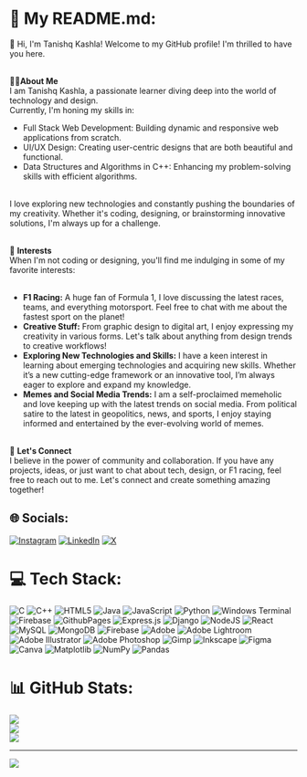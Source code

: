 # 💫 My README.md:
👋 Hi, I'm Tanishq Kashla! Welcome to my GitHub profile! I'm thrilled to have you here.<br><br>

🧑‍💻**About Me**<br>
I am Tanishq Kashla, a passionate learner diving deep into the world of technology and design. <br>Currently, I'm honing my skills in:<br>
- Full Stack Web Development: Building dynamic and responsive web applications from scratch.<br>
- UI/UX Design: Creating user-centric designs that are both beautiful and functional.<br>
- Data Structures and Algorithms in C++: Enhancing my problem-solving skills with efficient algorithms.<br>
<br>
I love exploring new technologies and constantly pushing the boundaries of my creativity. Whether it's coding, designing, or brainstorming innovative solutions, I'm always up for a challenge.
<br><br>

🚀 **Interests**<br>
When I'm not coding or designing, you'll find me indulging in some of my favorite interests:<br><br>
- **F1 Racing:** A huge fan of Formula 1, I love discussing the latest races, teams, and everything motorsport. Feel free to chat with me about the fastest sport on the planet!<br>
- **Creative Stuff:** From graphic design to digital art, I enjoy expressing my creativity in various forms. Let's talk about anything from design trends to creative workflows!<br>
- **Exploring New Technologies and Skills:** I have a keen interest in learning about emerging technologies and acquiring new skills. Whether it’s a new cutting-edge framework or an innovative tool, I’m always eager to explore and expand my knowledge.<br>
- **Memes and Social Media Trends:** I am a self-proclaimed memeholic and love keeping up with the latest trends on social media. From political satire to the latest in geopolitics, news, and sports, I enjoy staying informed and entertained by the ever-evolving world of memes.<br><br>

💬 **Let's Connect**<br>
I believe in the power of community and collaboration. If you have any projects, ideas, or just want to chat about tech, design, or F1 racing, feel free to reach out to me. Let's connect and create something amazing together!


## 🌐 Socials:
[![Instagram](https://img.shields.io/badge/Instagram-%23E4405F.svg?logo=Instagram&logoColor=white)](https://instagram.com/https://www.instagram.com/iam_taniiishq/) [![LinkedIn](https://img.shields.io/badge/LinkedIn-%230077B5.svg?logo=linkedin&logoColor=white)](https://linkedin.com/in/https://www.linkedin.com/in/tanishqkashla/) [![X](https://img.shields.io/badge/X-black.svg?logo=X&logoColor=white)](https://x.com/https://x.com/tanishqKashla) 

# 💻 Tech Stack:
![C](https://img.shields.io/badge/c-%2300599C.svg?style=for-the-badge&logo=c&logoColor=white) ![C++](https://img.shields.io/badge/c++-%2300599C.svg?style=for-the-badge&logo=c%2B%2B&logoColor=white) ![HTML5](https://img.shields.io/badge/html5-%23E34F26.svg?style=for-the-badge&logo=html5&logoColor=white) ![Java](https://img.shields.io/badge/java-%23ED8B00.svg?style=for-the-badge&logo=openjdk&logoColor=white) ![JavaScript](https://img.shields.io/badge/javascript-%23323330.svg?style=for-the-badge&logo=javascript&logoColor=%23F7DF1E) ![Python](https://img.shields.io/badge/python-3670A0?style=for-the-badge&logo=python&logoColor=ffdd54) ![Windows Terminal](https://img.shields.io/badge/Windows%20Terminal-%234D4D4D.svg?style=for-the-badge&logo=windows-terminal&logoColor=white) ![Firebase](https://img.shields.io/badge/firebase-%23039BE5.svg?style=for-the-badge&logo=firebase) ![GithubPages](https://img.shields.io/badge/github%20pages-121013?style=for-the-badge&logo=github&logoColor=white) ![Express.js](https://img.shields.io/badge/express.js-%23404d59.svg?style=for-the-badge&logo=express&logoColor=%2361DAFB) ![Django](https://img.shields.io/badge/django-%23092E20.svg?style=for-the-badge&logo=django&logoColor=white) ![NodeJS](https://img.shields.io/badge/node.js-6DA55F?style=for-the-badge&logo=node.js&logoColor=white) ![React](https://img.shields.io/badge/react-%2320232a.svg?style=for-the-badge&logo=react&logoColor=%2361DAFB) ![MySQL](https://img.shields.io/badge/mysql-4479A1.svg?style=for-the-badge&logo=mysql&logoColor=white) ![MongoDB](https://img.shields.io/badge/MongoDB-%234ea94b.svg?style=for-the-badge&logo=mongodb&logoColor=white) ![Firebase](https://img.shields.io/badge/firebase-a08021?style=for-the-badge&logo=firebase&logoColor=ffcd34) ![Adobe](https://img.shields.io/badge/adobe-%23FF0000.svg?style=for-the-badge&logo=adobe&logoColor=white) ![Adobe Lightroom](https://img.shields.io/badge/Adobe%20Lightroom-31A8FF.svg?style=for-the-badge&logo=Adobe%20Lightroom&logoColor=white) ![Adobe Illustrator](https://img.shields.io/badge/adobe%20illustrator-%23FF9A00.svg?style=for-the-badge&logo=adobe%20illustrator&logoColor=white) ![Adobe Photoshop](https://img.shields.io/badge/adobe%20photoshop-%2331A8FF.svg?style=for-the-badge&logo=adobe%20photoshop&logoColor=white) ![Gimp](https://img.shields.io/badge/Gimp-657D8B?style=for-the-badge&logo=gimp&logoColor=FFFFFF) ![Inkscape](https://img.shields.io/badge/Inkscape-e0e0e0?style=for-the-badge&logo=inkscape&logoColor=080A13) ![Figma](https://img.shields.io/badge/figma-%23F24E1E.svg?style=for-the-badge&logo=figma&logoColor=white) ![Canva](https://img.shields.io/badge/Canva-%2300C4CC.svg?style=for-the-badge&logo=Canva&logoColor=white) ![Matplotlib](https://img.shields.io/badge/Matplotlib-%23ffffff.svg?style=for-the-badge&logo=Matplotlib&logoColor=black) ![NumPy](https://img.shields.io/badge/numpy-%23013243.svg?style=for-the-badge&logo=numpy&logoColor=white) ![Pandas](https://img.shields.io/badge/pandas-%23150458.svg?style=for-the-badge&logo=pandas&logoColor=white)
# 📊 GitHub Stats:
![](https://github-readme-stats.vercel.app/api?username=TanishqKashla&theme=darcula&hide_border=false&include_all_commits=false&count_private=false)<br/>
![](https://github-readme-streak-stats.herokuapp.com/?user=TanishqKashla&theme=darcula&hide_border=false)<br/>
![](https://github-readme-stats.vercel.app/api/top-langs/?username=TanishqKashla&theme=darcula&hide_border=false&include_all_commits=false&count_private=false&layout=compact)


---
[![](https://visitcount.itsvg.in/api?id=TanishqKashla&icon=0&color=0)](https://visitcount.itsvg.in)

